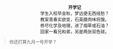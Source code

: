 <center><strong>开学记</strong><br/>学生入校早金秋，梦远便无西线愁？<br/>教室青春实欲变，石英腊肉味将馊。<br/>修尽化学及地理，进了烟草或石油？<br/>回家一看兄和弟，另是两张双色球。</center>

> 你还打算九月一号开学？
<!--stackedit_data:
eyJoaXN0b3J5IjpbLTQ1MzA5NDg3LC0xNTIyMDk1NzMxLC0xNT
E2NzU4MzM0XX0=
-->